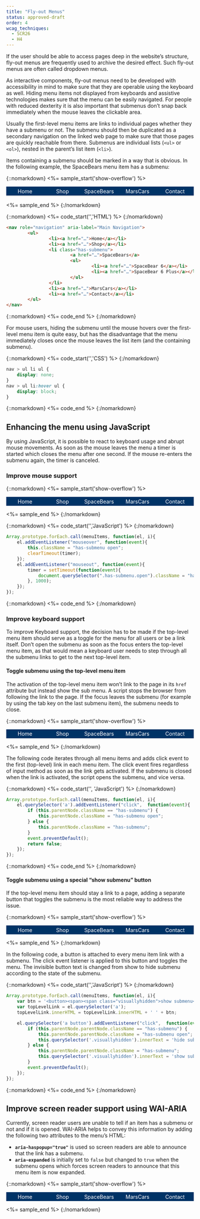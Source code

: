 ```yaml
---
title: "Fly-out Menus"
status: approved-draft
order: 4
wcag_techniques:
  - SCR26
  - H4
---
```


If the user should be able to access pages deep in the website’s structure, fly-out menus are frequently used to archive the desired effect. Such fly-out menus are often called dropdown menus.

As interactive components, fly-out menus need to be developed with accessibility in mind to make sure that they are operable using the keyboard as well. Hiding menu items not displayed from keyboards and assistive technologies makes sure that the menu can be easily navigated. For people with reduced dexterity it is also important that submenus don’t snap back immediately when the mouse leaves the clickable area.

Usually the first-level menu items are links to individual pages whether they have a submenu or not. The submenu should then be duplicated as a secondary navigation on the linked web page to make sure that those pages are quickly reachable from there. Submenus are individual lists (`<ul>` or `<ol>`), nested in the parent’s list item (`<li>`).

Items containing a submenu should be marked in a way that is obvious. In the following example, the SpaceBears menu item has a submenu:

{::nomarkdown}
<%= sample_start('show-overflow') %>

<nav role="presentation" aria-label="Main Navigation" id="flyoutnav">
		<ul>
				<li><a href="#flyoutnav">Home</a></li>
				<li><a href="#flyoutnav">Shop</a></li>
				<li class="has-submenu">
						<a href="#flyoutnav">SpaceBears</a>
						<ul>
								<li><a href="#flyoutnav">SpaceBear 6</a></li>
								<li><a href="#flyoutnav">SpaceBear 6 Plus</a></li>
						</ul>
				</li>
				<li><a href="#flyoutnav">MarsCars</a></li>
				<li><a href="#flyoutnav">Contact</a></li>
		</ul>
</nav>

<style>
.show-overflow {
		overflow: visible !important;
}

.show-overflow .box-content {
		overflow: visible !important;
}
	#flyoutnav {
			display:table;
			width:100%;
	}
	#flyoutnav > ul {
			margin: 0;
			padding: 0;
			display: table-row;
			background-color: #036;
			color: #fff;
	}
	#flyoutnav > ul > li {
			display:table-cell;
			width: 20%;
			text-align: center;
			position:relative;
	}
	#flyoutnav a,
	#flyoutnav .current {
			display: block;
			padding: .25em;
			border-bottom: .25em solid #E8E8E8;
	}
	#flyoutnav a {
			color: #fff;
			text-decoration: none;
	}
	#flyoutnav a:hover,
	#flyoutnav a:focus {
			background-color: #fff;
			color: #036;
			border-color: #036;
			text-decoration: underline;
	}
	#flyoutnav .current {
			background-color: #bbb;
			color: #000;
			border-color: #444;
	}

	#flyoutnav > ul > li > ul {
		display: none;
		position:absolute;
		left:0;
		right:0;
		top:100%;
		padding:0;
		margin:0;
		background-color: #036;
	}

#flyoutnav > ul > li:hover > ul {
		display:block;
	}

	#flyoutnav > ul > li > ul a{
		border-bottom-width: 1px;
	}

	.has-submenu > a:after {
		margin-left: 5px;
		line-height: 14px;
		content: url(../../img/ex-dropdown-inactive.png);
	}
	.has-submenu:hover > a:hover:after,
	.has-submenu > a:focus:after {
		content: url(../../img/ex-dropdown-active.png);
	}
</style>

<%= sample_end %>
{:/nomarkdown}

{::nomarkdown}
<%= code_start('','HTML') %>
{:/nomarkdown}

~~~ html
<nav role="navigation" aria-label="Main Navigation">
		<ul>
				<li><a href="…">Home</a></li>
				<li><a href="…">Shop</a></li>
				<li class="has-submenu">
						<a href="…">SpaceBears</a>
						<ul>
								<li><a href="…">SpaceBear 6</a></li>
								<li><a href="…">SpaceBear 6 Plus</a></li>
						</ul>
				</li>
				<li><a href="…">MarsCars</a></li>
				<li><a href="…">Contact</a></li>
		</ul>
</nav>
~~~

{::nomarkdown}
<%= code_end %>
{:/nomarkdown}

For mouse users, hiding the submenu until the mouse hovers over the first-level menu item is quite easy, but has the disadvantage that the menu immediately closes once the mouse leaves the list item (and the containing submenu).

{::nomarkdown}
<%= code_start('','CSS') %>
{:/nomarkdown}

~~~ css
nav > ul li ul {
	display: none;
}
nav > ul li:hover ul {
	display: block;
}
~~~

{::nomarkdown}
<%= code_end %>
{:/nomarkdown}

## Enhancing the menu using JavaScript

By using JavaScript, it is possible to react to keyboard usage and abrupt mouse movements. As soon as the mouse leaves the menu a timer is started which closes the menu after one second. If the mouse re-enters the submenu again, the timer is canceled.

### Improve mouse support

{::nomarkdown}
<%= sample_start('show-overflow') %>

<nav role="presentation" aria-label="Main Navigation" id="flyoutnavmousefixed">
		<ul>
				<li><a href="#flyoutnavmousefixed">Home</a></li>
				<li><a href="#flyoutnavmousefixed">Shop</a></li>
				<li class="has-submenu">
						<a href="#flyoutnavmousefixed">SpaceBears</a>
						<ul>
								<li><a href="#flyoutnavmousefixed">SpaceBear 6</a></li>
								<li><a href="#flyoutnavmousefixed">SpaceBear 6 Plus</a></li>
						</ul>
				</li>
				<li><a href="#flyoutnavmousefixed">MarsCars</a></li>
				<li><a href="#flyoutnavmousefixed">Contact</a></li>
		</ul>
</nav>

<style>
.show-overflow {
		overflow: visible !important;
}

.show-overflow .box-content {
		overflow: visible !important;
}
	#flyoutnavmousefixed {
			display:table;
			width:100%;
	}
	#flyoutnavmousefixed > ul {
			margin: 0;
			padding: 0;
			display: table-row;
			background-color: #036;
			color: #fff;
	}
	#flyoutnavmousefixed > ul > li {
			display:table-cell;
			width: 20%;
			text-align: center;
			position:relative;
	}
	#flyoutnavmousefixed a,
	#flyoutnavmousefixed .current {
			display: block;
			padding: .25em;
			border-color: #E8E8E8;
	}
	#flyoutnavmousefixed a {
			color: #fff;
			text-decoration: none;
	}
	#flyoutnavmousefixed a:hover,
		#flyoutnavmousefixed a:focus {
			background-color: #fff;
			color: #036;
			border: 1px solid #036;
			text-decoration: underline;
	}
	#flyoutnavmousefixed .current {
			background-color: #bbb;
			color: #000;
			border-color: #444;
	}

	#flyoutnavmousefixed > ul > li > ul {
		display: none;
		position:absolute;
		left:0;
		right:0;
		top:100%;
		padding:0;
		margin:0;
		background-color: #036;
	}

#flyoutnavmousefixed > ul > li.open > ul {
		display:block;
	}

	#flyoutnavmousefixed > ul > li > ul a{
		border-bottom-width: 1px;
	}
</style>

<script>
var menuItems1 = document.querySelectorAll('#flyoutnavmousefixed li.has-submenu');
var timer1;

Array.prototype.forEach.call(menuItems1, function(el, i){
		el.addEventListener("mouseover", function(event){
				this.className = "has-submenu open";
				clearTimeout(timer1);
		});
		el.addEventListener("mouseout", function(event){
				timer1 = setTimeout(function(event){
						document.querySelector("#flyoutnavmousefixed .has-submenu.open").className = "has-submenu";
				}, 1000);
		});
});
</script>

<%= sample_end %>
{:/nomarkdown}

{::nomarkdown}
<%= code_start('','JavaScript') %>
{:/nomarkdown}

~~~ js
Array.prototype.forEach.call(menuItems, function(el, i){
	el.addEventListener("mouseover", function(event){
		this.className = "has-submenu open";
		clearTimeout(timer);
	});
	el.addEventListener("mouseout", function(event){
		timer = setTimeout(function(event){
			document.querySelector(".has-submenu.open").className = "has-submenu";
		}, 1000);
	});
});
~~~

{::nomarkdown}
<%= code_end %>
{:/nomarkdown}

### Improve keyboard support

To improve Keyboard support, the decision has to be made if the top-level menu item should serve as a toggle for the menu for all users or be a link itself. Don’t open the submenu as soon as the focus enters the top-level menu item, as that would mean a keyboard user needs to step through all the submenu links to get to the next top-level item.

#### Toggle submenu using the top-level menu item

The activation of the top-level menu item won’t link to the page in its `href` attribute but instead show the sub menu. A script stops the browser from following the link to the page. If the focus leaves the submenu (for example by using the tab key on the last submenu item), the submenu needs to close.

{::nomarkdown}
<%= sample_start('show-overflow') %>

<nav role="presentation" aria-label="Main Navigation" id="flyoutnavkbfixed">
		<ul>
				<li><a href="#flyoutnavkbfixed">Home</a></li>
				<li><a href="#flyoutnavkbfixed">Shop</a></li>
				<li class="has-submenu">
						<a href="#flyoutnavkbfixed">SpaceBears</a>
						<ul>
								<li><a href="#flyoutnavkbfixed">SpaceBear 6</a></li>
								<li><a href="#flyoutnavkbfixed">SpaceBear 6 Plus</a></li>
						</ul>
				</li>
				<li><a href="#flyoutnavkbfixed">MarsCars</a></li>
				<li><a href="#flyoutnavkbfixed">Contact</a></li>
		</ul>
</nav>

<style>
.show-overflow {
		overflow: visible !important;
}

.show-overflow .box-content {
		overflow: visible !important;
}
	#flyoutnavkbfixed {
			display:table;
			width:100%;
	}
	#flyoutnavkbfixed > ul {
			margin: 0;
			padding: 0;
			display: table-row;
			background-color: #036;
			color: #fff;
	}
	#flyoutnavkbfixed > ul > li {
			display:table-cell;
			width: 20%;
			text-align: center;
			position:relative;
	}
	#flyoutnavkbfixed a,
	#flyoutnavkbfixed .current {
			display: block;
			padding: .25em;
			border-color: #E8E8E8;
	}
	#flyoutnavkbfixed a {
			color: #fff;
			text-decoration: none;
	}
	#flyoutnavkbfixed a:hover,
		#flyoutnavkbfixed a:focus {
			background-color: #fff;
			color: #036;
			border: 1px solid #036;
			text-decoration: underline;
	}
	#flyoutnavkbfixed .current {
			background-color: #bbb;
			color: #000;
			border-color: #444;
	}

	#flyoutnavkbfixed > ul > li > ul {
		display: none;
		position:absolute;
		left:0;
		right:0;
		top:100%;
		padding:0;
		margin:0;
		background-color: #036;
	}

#flyoutnavkbfixed > ul > li.open > ul {
		display:block;
	}

	#flyoutnavkbfixed > ul > li > ul a{
		border-bottom-width: 1px;
	}
</style>

<script>
/* focusin/out event polyfill (firefox) */
!function(){
	var w = window,
	d = w.document;

	if( w.onfocusin === undefined ){
		d.addEventListener('focus' ,addPolyfill ,true);
		d.addEventListener('blur' ,addPolyfill ,true);
		d.addEventListener('focusin' ,removePolyfill ,true);
		d.addEventListener('focusout' ,removePolyfill ,true);
	}
	function addPolyfill(e){
		var type = e.type === 'focus' ? 'focusin' : 'focusout';
		var event = new CustomEvent(type, { bubbles:true, cancelable:false });
		event.c1Generated = true;
		e.target.dispatchEvent( event );
	}
	function removePolyfill(e){
if(!e.c1Generated){ // focus after focusin, so chrome will the first time trigger tow times focusin
	d.removeEventListener('focus' ,addPolyfill ,true);
	d.removeEventListener('blur' ,addPolyfill ,true);
	d.removeEventListener('focusin' ,removePolyfill ,true);
	d.removeEventListener('focusout' ,removePolyfill ,true);
}
setTimeout(function(){
	d.removeEventListener('focusin' ,removePolyfill ,true);
	d.removeEventListener('focusout' ,removePolyfill ,true);
});
}
}();

function hasClass(el, className) {
	if (el.classList) {
		return el.classList.contains(className);
	} else {
		return new RegExp('(^| )' + className + '( |$)', 'gi').test(el.className);
	}
}

var menuItems1 = document.querySelectorAll('#flyoutnavkbfixed li.has-submenu');
var timer1, timer2;

Array.prototype.forEach.call(menuItems1, function(el, i){
		el.addEventListener("mouseover", function(event){
				this.className = "has-submenu open";
				clearTimeout(timer1);
		});
		el.addEventListener("mouseout", function(event){
				timer1 = setTimeout(function(event){
						document.querySelector("#flyoutnavkbfixed .has-submenu.open").className = "has-submenu";
				}, 1000);
		});
		el.querySelector('a').addEventListener("click",  function(event){
			if (this.parentNode.className == "has-submenu") {
				this.parentNode.className = "has-submenu open";
			} else {
				this.parentNode.className = "has-submenu";
			}
			event.preventDefault();
		});
		var links = el.querySelectorAll('a');
		Array.prototype.forEach.call(links, function(el, i){
			el.addEventListener("focus", function() {
				if (timer2) {
					clearTimeout(timer2);
					timer2 = null;
				}
			});
			el.addEventListener("blur", function(event) {
				timer2 = setTimeout(function () {
					var opennav = document.querySelector("#flyoutnavkbfixed .has-submenu.open")
					if (opennav) {
						opennav.className = "has-submenu";
					}
				}, 10);
			});
		});
});
</script>

<%= sample_end %>
{:/nomarkdown}

The following code iterates through all menu items and adds click event to the first (top-level) link in each menu item. The click event fires regardless of input method as soon as the link gets activated. If the submenu is closed when the link is activated, the script opens the submenu, and vice versa.

{::nomarkdown}
<%= code_start('', 'JavaScript') %>
{:/nomarkdown}

~~~js
Array.prototype.forEach.call(menuItems, function(el, i){
	el.querySelector('a').addEventListener("click",  function(event){
		if (this.parentNode.className == "has-submenu") {
			this.parentNode.className = "has-submenu open";
		} else {
			this.parentNode.className = "has-submenu";
		}
		event.preventDefault();
		return false;
	});
});
~~~

{::nomarkdown}
<%= code_end %>
{:/nomarkdown}

#### Toggle submenu using a special “show submenu” button

If the top-level menu item should stay a link to a page, adding a separate button that toggles the submenu is the most reliable way to address the issue.

{::nomarkdown}
<%= sample_start('show-overflow') %>

<nav role="presentation" aria-label="Main Navigation" id="flyoutnavkbbtn">
		<ul>
				<li><a href="#flyoutnavkbbtn">Home</a></li>
				<li><a href="#flyoutnavkbbtn">Shop</a></li>
				<li class="has-submenu">
						<a href="#flyoutnavkbbtn">SpaceBears</a>
						<ul>
								<li><a href="#flyoutnavkbbtn">SpaceBear 6</a></li>
								<li><a href="#flyoutnavkbbtn">SpaceBear 6 Plus</a></li>
						</ul>
				</li>
				<li><a href="#flyoutnavkbbtn">MarsCars</a></li>
				<li><a href="#flyoutnavkbbtn">Contact</a></li>
		</ul>
</nav>

<style>
.show-overflow {
		overflow: visible !important;
}

.show-overflow .box-content {
		overflow: visible !important;
}
	#flyoutnavkbbtn {
			display:table;
			width:100%;
	}
	#flyoutnavkbbtn > ul {
			margin: 0;
			padding: 0;
			display: table-row;
			background-color: #036;
			color: #fff;
	}
	#flyoutnavkbbtn > ul > li {
			display:table-cell;
			width: 20%;
			text-align: center;
			position:relative;
	}
	#flyoutnavkbbtn a,
	#flyoutnavkbbtn .current {
			display: block;
			padding: .25em;
			border-color: #E8E8E8;
	}
	#flyoutnavkbbtn a {
			color: #fff;
			text-decoration: none;
	}
	#flyoutnavkbbtn a:hover,
		#flyoutnavkbbtn a:focus {
			background-color: #fff;
			color: #036;
			border: 1px solid #036;
			text-decoration: underline;
	}
	#flyoutnavkbbtn .current {
			background-color: #bbb;
			color: #000;
			border-color: #444;
	}

	#flyoutnavkbbtn > ul > li > ul {
		display: none;
		position:absolute;
		left:0;
		right:0;
		top:100%;
		padding:0;
		margin:0;
		background-color: #036;
	}

#flyoutnavkbbtn > ul > li.open > ul {
		display:block;
	}

	#flyoutnavkbbtn > ul > li > ul a{
		border-bottom-width: 1px;
	}


	#flyoutnavkbbtn .has-submenu > a:after {
		margin-left: 5px;
		line-height: 14px;
		content: '';
	}
	#flyoutnavkbbtn .has-submenu:hover > a:hover:after,
	#flyoutnavkbbtn .has-submenu > a:focus:after {
		content: '';
	}

	#flyoutnavkbbtn .has-submenu button {
		background-color: transparent;
		border: none;
		padding:0;
		line-height: 1;
		padding: 3px;
	}

	 #flyoutnavkbbtn .has-submenu button > span {
		display:inline-block;
		width: .8em;
		height: .8em;
		background: url(../../img/ex-dropdown-inactive.png) center no-repeat;
	}

	#flyoutnavkbbtn .has-submenu button:hover > span,
	#flyoutnavkbbtn .has-submenu button:focus > span {
		background: url(../../img/ex-dropdown-active.png) #fff;
	}

	#flyoutnavkbbtn .has-submenu:hover  button,
	#flyoutnavkbbtn .has-submenu a:focus button {
		background-color: #036;
	}
	#flyoutnavkbbtn .has-submenu button:focus {
		background: #FFF;
	}
</style>

<script>
/* focusin/out event polyfill (firefox) */
!function(){
	var w = window,
	d = w.document;

	if( w.onfocusin === undefined ){
		d.addEventListener('focus' ,addPolyfill ,true);
		d.addEventListener('blur' ,addPolyfill ,true);
		d.addEventListener('focusin' ,removePolyfill ,true);
		d.addEventListener('focusout' ,removePolyfill ,true);
	}
	function addPolyfill(e){
		var type = e.type === 'focus' ? 'focusin' : 'focusout';
		var event = new CustomEvent(type, { bubbles:true, cancelable:false });
		event.c1Generated = true;
		e.target.dispatchEvent( event );
	}
	function removePolyfill(e){
if(!e.c1Generated){ // focus after focusin, so chrome will the first time trigger tow times focusin
	d.removeEventListener('focus' ,addPolyfill ,true);
	d.removeEventListener('blur' ,addPolyfill ,true);
	d.removeEventListener('focusin' ,removePolyfill ,true);
	d.removeEventListener('focusout' ,removePolyfill ,true);
}
setTimeout(function(){
	d.removeEventListener('focusin' ,removePolyfill ,true);
	d.removeEventListener('focusout' ,removePolyfill ,true);
});
}
}();

function hasClass(el, className) {
	if (el.classList) {
		return el.classList.contains(className);
	} else {
		return new RegExp('(^| )' + className + '( |$)', 'gi').test(el.className);
	}
}

var menuItems1 = document.querySelectorAll('#flyoutnavkbbtn li.has-submenu');
var timer1, timer2;



var parseHTML = function(str) {
	var tmp = document.implementation.createHTMLDocument();
	tmp.body.innerHTML = str;
	return tmp.body.children;
};



Array.prototype.forEach.call(menuItems1, function(el, i){
		var btn = '<button><span><span class="visuallyhidden">show submenu</span></span></button>';
		var activatingA = el.querySelector('a')
		activatingA.innerHTML = activatingA.innerHTML + ' ' + btn;
		el.addEventListener("mouseover", function(event){
				this.className = "has-submenu open";
				clearTimeout(timer1);
		});
		el.addEventListener("mouseout", function(event){
				timer1 = setTimeout(function(event){
						document.querySelector("#flyoutnavkbbtn .has-submenu.open").className = "has-submenu";
				}, 1000);
		});
		el.querySelector('a button').addEventListener("click",  function(event){
			if (this.parentNode.parentNode.className == "has-submenu") {
				this.parentNode.parentNode.className = "has-submenu open";
			} else {
				this.parentNode.parentNode.className = "has-submenu";
			}
			event.preventDefault();
		});
		var links = el.querySelectorAll('a');
		Array.prototype.forEach.call(links, function(el, i){
			el.addEventListener("focus", function() {
				if (timer2) {
					clearTimeout(timer2);
					timer2 = null;
				}
			});
			el.addEventListener("blur", function(event) {
				timer2 = setTimeout(function () {
					var opennav = document.querySelector("#flyoutnavkbbtn .has-submenu.open")
					if (opennav) {
						opennav.className = "has-submenu";
					}
				}, 10);
			});
		});
});
</script>

<%= sample_end %>
{:/nomarkdown}

In the following code, a button is attached to every menu item link with a submenu. The click event listener is applied to this button and toggles the menu. The invisible button text is changed from show to hide submenu according to the state of the submenu.

{::nomarkdown}
<%= code_start('','JavaScript') %>
{:/nomarkdown}

~~~js
Array.prototype.forEach.call(menuItems, function(el, i){
	var btn = '<button><span><span class="visuallyhidden">show submenu</span></span></button>';
	var topLevelLink = el.querySelector('a');
	topLevelLink.innerHTML = topLevelLink.innerHTML + ' ' + btn;

	el.querySelector('a button').addEventListener("click",  function(event){
		if (this.parentNode.parentNode.className == "has-submenu") {
			this.parentNode.parentNode.className = "has-submenu open";
			this.querySelector('.visuallyhidden').innerText = 'hide submenu';
		} else {
			this.parentNode.parentNode.className = "has-submenu";
			this.querySelector('.visuallyhidden').innerText = 'show submenu';
		}
		event.preventDefault();
	});
});
~~~

{::nomarkdown}
<%= code_end %>
{:/nomarkdown}


## Improve screen reader support using WAI-ARIA

Currently, screen reader users are unable to tell if an item has a submenu or not and if it is opened. WAI-ARIA helps to convey this information by adding the following two attributes to the menu’s HTML:

* **`aria-haspopup="true"`** is used so screen readers are able to announce that the link has a submenu.
* **`aria-expanded`** is initially set to `false` but changed to `true` when the submenu opens which forces screen readers to announce that this menu item is now expanded.

{::nomarkdown}
<%= sample_start('show-overflow') %>

<nav role="presentation" aria-label="Main Navigation" id="flyoutaria">
		<ul>
				<li><a href="#flyoutaria">Home</a></li>
				<li><a href="#flyoutaria">Shop</a></li>
				<li class="has-submenu">
						<a href="#" aria-haspopup="true" aria-expanded="false">SpaceBears</a>
						<ul>
								<li><a href="#flyoutaria">SpaceBear 6</a></li>
								<li><a href="#flyoutaria">SpaceBear 6 Plus</a></li>
						</ul>
				</li>
				<li><a href="#flyoutaria">MarsCars</a></li>
				<li><a href="#flyoutaria">Contact</a></li>
		</ul>
</nav>

<style>
.show-overflow {
		overflow: visible !important;
}

.show-overflow .box-content {
		overflow: visible !important;
}
	#flyoutaria {
			display:table;
			width:100%;
	}
	#flyoutaria > ul {
			margin: 0;
			padding: 0;
			display: table-row;
			background-color: #036;
			color: #fff;
	}
	#flyoutaria > ul > li {
			display:table-cell;
			width: 20%;
			text-align: center;
			position:relative;
	}
	#flyoutaria a,
	#flyoutaria .current {
			display: block;
			padding: .25em;
			border-color: #E8E8E8;
	}
	#flyoutaria a {
			color: #fff;
			text-decoration: none;
	}
	#flyoutaria a:hover,
		#flyoutaria a:focus {
			background-color: #fff;
			color: #036;
			border: 1px solid #036;
			text-decoration: underline;
	}
	#flyoutaria .current {
			background-color: #bbb;
			color: #000;
			border-color: #444;
	}

	#flyoutaria > ul > li > ul {
		display: none;
		position:absolute;
		left:0;
		right:0;
		top:100%;
		padding:0;
		margin:0;
		background-color: #036;
	}

#flyoutaria > ul > li.open > ul {
		display:block;
	}

	#flyoutaria > ul > li > ul a{
		border-bottom-width: 1px;
	}
</style>

<script>
/* focusin/out event polyfill (firefox) */
!function(){
	var w = window,
	d = w.document;

	if( w.onfocusin === undefined ){
		d.addEventListener('focus' ,addPolyfill ,true);
		d.addEventListener('blur' ,addPolyfill ,true);
		d.addEventListener('focusin' ,removePolyfill ,true);
		d.addEventListener('focusout' ,removePolyfill ,true);
	}
	function addPolyfill(e){
		var type = e.type === 'focus' ? 'focusin' : 'focusout';
		var event = new CustomEvent(type, { bubbles:true, cancelable:false });
		event.c1Generated = true;
		e.target.dispatchEvent( event );
	}
	function removePolyfill(e){
if(!e.c1Generated){ // focus after focusin, so chrome will the first time trigger tow times focusin
	d.removeEventListener('focus' ,addPolyfill ,true);
	d.removeEventListener('blur' ,addPolyfill ,true);
	d.removeEventListener('focusin' ,removePolyfill ,true);
	d.removeEventListener('focusout' ,removePolyfill ,true);
}
setTimeout(function(){
	d.removeEventListener('focusin' ,removePolyfill ,true);
	d.removeEventListener('focusout' ,removePolyfill ,true);
});
}
}();

function hasClass(el, className) {
	if (el.classList) {
		return el.classList.contains(className);
	} else {
		return new RegExp('(^| )' + className + '( |$)', 'gi').test(el.className);
	}
}

var menuItems1 = document.querySelectorAll('#flyoutaria li.has-submenu');
var timer1, timer2;

Array.prototype.forEach.call(menuItems1, function(el, i){
		el.addEventListener("mouseover", function(event){
				this.className = "has-submenu open";
				this.setAttribute('aria-expanded', "true");
				clearTimeout(timer1);
		});
		el.addEventListener("mouseout", function(event){
				timer1 = setTimeout(function(event){
						var opennav = document.querySelector("#flyoutaria .has-submenu.open");
						if (opennav) {
							opennav.className = "has-submenu";
							opennav.querySelector("[aria-expanded]").setAttribute('aria-expanded', "false");
						}
				}, 1000);
		});
		el.querySelector('a').addEventListener("click",  function(event){
			if (this.parentNode.className == "has-submenu") {
				this.parentNode.className = "has-submenu open";
				this.setAttribute('aria-expanded', "true");
			} else {
				this.parentNode.className = "has-submenu";
				this.setAttribute('aria-expanded', "false");
			}
			event.preventDefault();
			return false;
		});
		var links = el.querySelectorAll('a');
		Array.prototype.forEach.call(links, function(el, i){
			el.addEventListener("focus", function() {
				if (timer2) {
					clearTimeout(timer2);
					timer2 = null;
				}
			});
			el.addEventListener("blur", function(event) {
				timer2 = setTimeout(function () {
					var opennav = document.querySelector("#flyoutaria .has-submenu.open")
					if (opennav) {
						opennav.className = "has-submenu";
						opennav.querySelector("[aria-expanded]").setAttribute('aria-expanded', "false");
					}
				}, 10);
			});
		});
});
</script>

<%= sample_end %>
{:/nomarkdown}
